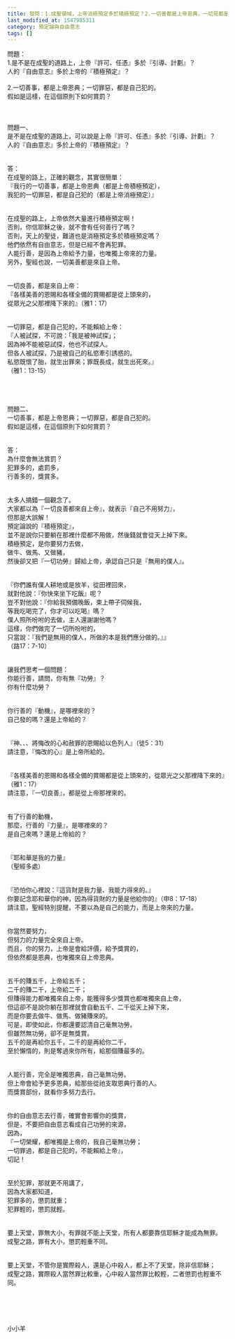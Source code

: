 ```yaml
---
title: 發問：1.成聖領域，上帝消極預定多於積極預定？2.一切善都是上帝恩典，一切惡都是自己犯的，那如何賞罰？
last_modified_at: 1547985311
category: 預定論與自由意志
tags: []
---
```


問題：<br>1.是不是在成聖的道路上，上帝『許可、任憑』多於『引導、計劃』？<br>人的『自由意志』多於上帝的『積極預定』？<br><br>2.一切善事，都是上帝恩典；一切罪惡，都是自己犯的。<br> 假如是這樣，在這個原則下如何賞罰？<br><!--more--><br><br><br>問題一、<br>是不是在成聖的道路上，可以說是上帝『許可、任憑』多於『引導、計劃』？<br>人的『自由意志』多於上帝的『積極預定』？<br><br><br>答：<br>在成聖的路上，正確的觀念，其實很簡單：<br>『我行的一切善事，都是上帝恩典（都是上帝積極預定），<br>我犯的一切罪惡，都是自己犯的（都是上帝消極預定）』<br> <br><br>在成聖的路上，上帝依然大量進行積極預定啊！<br>否則，你信耶穌之後，就不會有任何善行了嗎？<br>否則，天上的聖徒，難道也是消極預定多於積極預定嗎？<br>他們依然有自由意志，但是已經不會再犯罪。<br>人能行善，是因為上帝給予力量，也唯獨上帝來的力量。<br>另外，聖經也說，一切美善都是來自上帝。<br> <br><br>一切良善，都是來自上帝：<br>『各樣美善的恩賜和各樣全備的賞賜都是從上頭來的，<br>從眾光之父那裡降下來的』（雅1：17）<br> <br><br>一切罪惡，都是自己犯的，不能賴給上帝：<br>『人被試探，不可說：「我是被神試探」；<br>因為神不能被惡試探，他也不試探人。<br>但各人被試探，乃是被自己的私慾牽引誘惑的。<br>私慾既懷了胎，就生出罪來；罪既長成，就生出死來。』<br>（雅1：13-15）<br> <br><br><br><br>問題二、<br>一切善事，都是上帝恩典；一切罪惡，都是自己犯的。<br> 假如是這樣，在這個原則下如何賞罰？<br><br><br>答：<br>為什麼會無法賞罰？<br>犯罪多的，處罰多，<br>行善多的，獎賞多。<br><br><br>太多人搞錯一個觀念了。<br>大家都以為『一切良善都來自上帝』，就表示『自己不用努力』，<br>但那是大誤解！<br>預定論說的『積極預定』，<br>並不是說你只要躺在那裡什麼都不用做，然後錢就會從天上掉下來。<br>積極預定，是你要努力去做，<br>做牛、做馬、又做豬，<br>然後卻又把『一切功勞』歸給上帝，承認自己只是『無用的僕人』。<br><br><br>『你們誰有僕人耕地或是放羊，從田裡回來，<br>就對他說：『你快來坐下吃飯』呢？<br>豈不對他說：『你給我預備晚飯，束上帶子伺候我，<br>等我吃喝完了，你才可以吃喝』嗎？<br>僕人照所吩咐的去做，主人還謝謝他嗎？<br>這樣，你們做完了一切所吩咐的，<br>只當說：『我們是無用的僕人，所做的本是我們應分做的。』』<br>（路17：7-10）<br><br><br>讓我們思考一個問題： <br>你能行善，請問，你有無『功勞』？<br>你有什麼功勞？<br><br><br>你行善的『動機』，是哪裡來的？<br>自己發的嗎？還是上帝給的？<br><br><br>『神、、、將悔改的心和赦罪的恩賜給以色列人』（徒5：31）<br>請注意，『悔改的心』是上帝所給的。<br><br><br>『各樣美善的恩賜和各樣全備的賞賜都是從上頭來的，從眾光之父那裡降下來的』<br>（雅1：17）<br>請注意，『一切良善』，都是從上帝那裡來的。<br><br><br>有了行善的動機，<br>那麼，行善的『力量』，是哪裡來的？<br>是自己來嗎？還是上帝給的？<br><br><br>『耶和華是我的力量』<br>（聖經多處）<br><br><br>『恐怕你心裡說：『這貨財是我力量、我能力得來的。』<br>你要記念耶和華你的神，因為得貨財的力量是他給你的』（申8：17-18）<br>請注意，聖經特別提醒，不要以為是自己的能力，而是上帝來的力量。<br><br><br>你當然要努力，<br>但努力的力量完全來自上帝。<br>而且，你的努力，上帝是會給評價，給予獎賞的，<br>但依然都是恩典，也唯獨來自上帝恩典。<br><br><br>五千的賺五千，上帝給五千；<br>二千的賺二千，上帝給二千；<br>但賺得能力都唯獨來自上帝，能獲得多少獎賞也都唯獨來自上帝，<br>但這卻不是說你躺在那裡就會自動五千、二千從天上掉下來，<br>而是你要去做牛、做馬、做豬賺來的。<br>可是，即使如此，你都還要認清自己毫無功勞。<br>但雖然無功勞，卻不是無獎賞。<br>五千的是再給你五千，二千的是再給你二千，<br>至於懶惰的，則是奪過來你所有，給那個賺最多的。<br> <br><br>人能行善，完全是唯獨恩典，自己毫無功勞。<br>但上帝會給予更多恩典，給那些從祂支取恩典行善的人。<br>而獎賞部份，就看你多努力去行。<br> <br><br>你的自由意志去行善，確實會影響你的獎賞，<br>但是，不要把自由意志看成自己功勞的來源，<br>因為，<br>『一切榮耀，都唯獨是上帝的，我自己毫無功勞；<br>一切罪過，都是自己犯的，不能賴給上帝』，<br>切記！<br> <br><br>至於犯罪，那就更不用講了，<br>因為大家都知道，<br>犯罪多的，懲罰就重；<br>犯罪輕的，懲罰就輕。<br><br><br>要上天堂，罪無大小，有罪就不能上天堂，所有人都要靠信耶穌才能成為無罪。<br>成聖之路，罪有大小，懲罰輕重不同。<br><br><br>要上天堂，不管你是實際殺人，還是心中殺人，都上不了天堂，除非信耶穌；<br>成聖之路，實際殺人當然罪比較重，心中殺人當然罪比較輕，二者懲罰也輕重不同。<br><br><br><br><br><br>小小羊<br><br><br><br>

